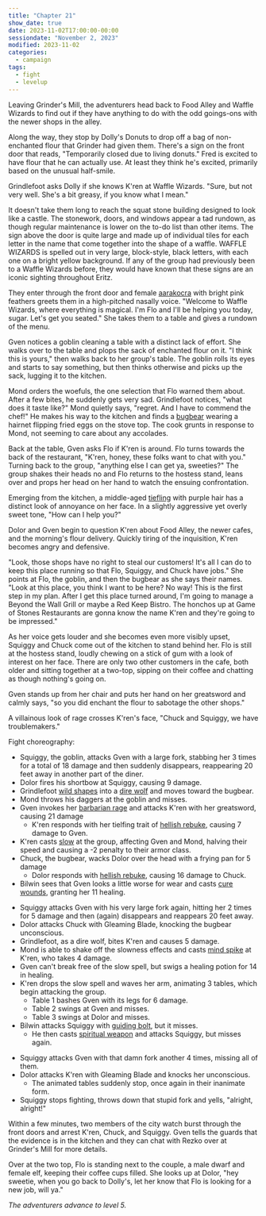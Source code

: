 ```yaml
---
title: "Chapter 21"
show_date: true
date: 2023-11-02T17:00:00-00:00
sessiondate: "November 2, 2023"
modified: 2023-11-02
categories:
  - campaign
tags:
  - fight
  - levelup
---
```


Leaving Grinder's Mill, the adventurers head back to Food Alley and Waffle Wizards
to find out if they have anything to do with the odd goings-ons with the newer
shops in the alley.

Along the way, they stop by Dolly's Donuts to drop off a bag of non-enchanted flour
that Grinder had given them. There's a sign on the front door that reads, "Temporarily
closed due to living donuts." Fred is excited to have flour that he can actually use.
At least they think he's excited, primarily based on the unusual half-smile.

Grindlefoot asks Dolly if she knows K'ren at Waffle Wizards. "Sure, but not very well.
She's a bit greasy, if you know what I mean."

It doesn't take them long to reach the squat stone building designed to look like a castle.
The stonework, doors, and windows
appear a tad rundown, as though regular maintenance is lower on the to-do list than
other items. The sign above the door is quite large and made up of individual tiles
for each letter in the name that come together into the shape of a waffle. WAFFLE
WIZARDS is spelled out in very large, block-style, black letters, with each one on
a bright yellow background. If any of the group had previously been to a Waffle
Wizards before, they would have known that these signs are an iconic sighting
throughout Eritz.

They enter through the front door and female [aarakocra](https://www.dndbeyond.com/races/4-aarakocra)
with bright pink feathers greets them in a high-pitched nasally voice. "Welcome to Waffle
Wizards, where everything is magical. I'm Flo and I'll be helping you today, sugar.
Let's get you seated." She takes them to a table and gives a rundown of the menu.

Gven notices a goblin cleaning a table with a distinct lack of effort. She walks over
to the table and plops the sack of enchanted flour on it. "I think this is yours,"
then walks back to her group's table. The goblin rolls its eyes and starts to say
something, but then thinks otherwise and picks up the sack, lugging it to the kitchen.

Mond orders the woefuls, the one selection that Flo warned them about. After a few
bites, he suddenly gets very sad. Grindlefoot notices, "what does it taste like?"
Mond quietly says, "regret. And I have to commend the chef!" He makes his way
to the kitchen and finds a [bugbear](https://www.dndbeyond.com/monsters/16817-bugbear)
wearing a hairnet flipping fried eggs on the stove top. The cook grunts in response
to Mond, not seeming to care about any accolades.

Back at the table, Gven asks Flo if K'ren is around. Flo turns towards the back
of the restaurant, "K'ren, honey, these folks want to chat with you." Turning
back to the group, "anything else I can get ya, sweeties?" The group shakes their
heads no and Flo returns to the hostess stand, leans over and props her head on
her hand to watch the ensuing confrontation.

Emerging from the kitchen, a middle-aged [tiefling](https://www.dndbeyond.com/races/7-tiefling)
with purple hair has a distinct look of annoyance on her face. In a slightly aggressive
yet overly sweet tone, "How can I help you?"

Dolor and Gven begin to question K'ren about Food Alley, the newer cafes, and
the morning's flour delivery. Quickly tiring of the inquisition, K'ren becomes
angry and defensive. 

"Look, those shops have no right to steal our customers!
It's all I can do to keep this place running so that Flo, Squiggy, and Chuck have
jobs." She points at Flo, the goblin, and then the bugbear as she says their names.
"Look at this place, you think I want to be here? No way! This is the first step
in my plan. After I get this place turned around, I'm going to manage a Beyond
the Wall Grill or maybe a Red Keep Bistro. The honchos up at Game of Stones
Restaurants are gonna know the name K'ren and they're going to be impressed."

As her voice gets louder and she becomes even more visibly upset, Squiggy and
Chuck come out of the kitchen to stand behind her. Flo is still at the hostess
stand, loudly chewing on a stick of gum with a look of interest on her face.
There are only two other customers in the cafe, both older and sitting together
at a two-top, sipping on their coffee and chatting as though nothing's going on.

Gven stands up from her chair and puts her hand on her greatsword and calmly says,
"so you did enchant the flour to sabotage the other shops."

A villainous look of rage crosses K'ren's face, "Chuck and Squiggy, we have
troublemakers."

Fight choreography:

<!-- Round 1 -->
*   Squiggy, the goblin, attacks Gven with a large fork, stabbing her 3 times for a total of 18 damage
    and then suddenly disappears, reappearing 20 feet away in another part of the diner.
*   Dolor fires his shortbow at Squiggy, causing 9 damage.
*   Grindlefoot [wild shapes](https://www.dndbeyond.com/posts/635-druid-101-wild-shape-guide)
    into a [dire wolf](https://www.dndbeyond.com/monsters/16841-dire-wolf) and moves
    toward the bugbear.
*   Mond throws his daggers at the goblin and misses.
*   Gven invokes her [barbarian rage](https://www.thegamer.com/dungeons-dragons-dnd-barbarian-rage-explained-guide/)
    and attacks K'ren with her greatsword, causing 21 damage
    *   K'ren responds with her tielfing trait of [hellish rebuke](https://www.dndbeyond.com/spells/hellish-rebuke),
        causing 7 damage to Gven.
*   K'ren casts [slow](https://www.dndbeyond.com/spells/slow) at the group, affecting
    Gven and Mond, halving their speed and causing a -2 penalty to their armor class.
*   Chuck, the bugbear, wacks Dolor over the head with a frying pan for 5 damage
    *   Dolor responds with [hellish rebuke](https://www.dndbeyond.com/spells/hellish-rebuke),
        causing 16 damage to Chuck.
*   Bilwin sees that Gven looks a little worse for wear and casts [cure wounds](https://www.dndbeyond.com/spells/cure-wounds),
    granting her 11 healing.

<!-- Round 2 -->
*   Squiggy attacks Gven with his very large fork again, hitting her 2 times for 5 damage
    and then (again) disappears and reappears 20 feet away.
*   Dolor attacks Chuck with Gleaming Blade, knocking the bugbear unconscious.
*   Grindlefoot, as a dire wolf, bites K'ren and causes 5 damage.
*   Mond is able to shake off the slowness effects and casts [mind spike](https://www.dndbeyond.com/spells/mind-spike)
    at K'ren, who takes 4 damage.
*   Gven can't break free of the slow spell, but swigs a healing potion for 14 in healing.
*   K'ren drops the slow spell and waves her arm, animating 3 tables, which begin attacking the group.
    *   Table 1 bashes Gven with its legs for 6 damage.
    *   Table 2 swings at Gven and misses.
    *   Table 3 swings at Dolor and misses.
*   Bilwin attacks Squiggy with [guiding bolt](https://www.dndbeyond.com/spells/guiding-bolt), but it misses.
    *   He then casts [spiritual weapon](https://roll20.net/compendium/dnd5e/Spiritual%20Weapon#content)
        and attacks Squiggy, but misses again.

<!-- Round 3 -->
*   Squiggy attacks Gven with that damn fork another 4 times, missing all of them.
*   Dolor attacks K'ren with Gleaming Blade and knocks her unconscious.
    *   The animated tables suddenly stop, once again in their inanimate form.
*   Squiggy stops fighting, throws down that stupid fork and yells, "alright, alright!"

Within a few minutes, two members of the city watch burst through the front doors and
arrest K'ren, Chuck, and Squiggy. Gven tells the guards that the evidence is in the
kitchen and they can chat with Rezko over at Grinder's Mill for more details.

Over at the two top, Flo is standing next to the couple, a male dwarf and female elf,
keeping their coffee cups filled. She looks up at Dolor, "hey sweetie, when you go
back to Dolly's, let her know that Flo is looking for a new job, will ya."

_The adventurers advance to level 5._

<!-- em dash: — | kebyoard shortcut = Option + Shift + Dash (-) -->
<!-- https://oatcookies.neocities.org/dndmoney to convert copper, silver, gold, and more into CP -->
